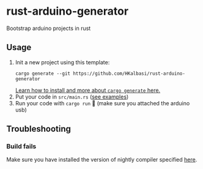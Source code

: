 # rust-arduino-generator
Bootstrap arduino projects in rust

## Usage
1. Init a new project using this template:
   ```
   cargo generate --git https://github.com/HKalbasi/rust-arduino-generator
   ```
   [Learn how to install and more about `cargo generate` here.](https://github.com/ashleygwilliams/cargo-generate)
2. Put your code in `src/main.rs` ([see examples](https://github.com/Rahix/avr-hal/blob/master/boards/arduino-uno/examples))
3. Run your code with `cargo run` 🎉 (make sure you attached the arduino usb)

## Troubleshooting

### Build fails
Make sure you have installed the version of nightly compiler specified [here](https://github.com/Rahix/avr-hal).
